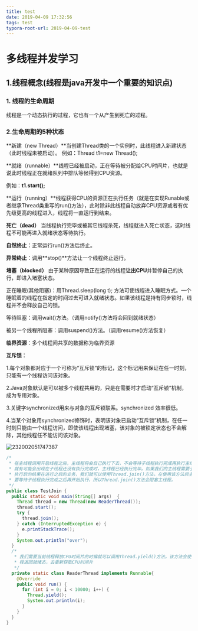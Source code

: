 ```yaml
---
title: test
date: 2019-04-09 17:32:56
tags: test
typora-root-url: 2019-04-09-test
---
```


# 多线程并发学习

## 1.线程概念(线程是java开发中一个重要的知识点)

### 1. 线程的生命周期

线程是一个动态执行的过程，它也有一个从产生到死亡的过程。

### 2.生命周期的5种状态

**新建（new Thread）**当创建Thread类的一个实例时，此线程进入新建状态（此时线程未被启动）。
例如：Thread  t1=new Thread();

**就绪（runnable）**线程已经被启动，正在等待被分配给CPU时间片，也就是说此时线程正在就绪队列中排队等候得到CPU资源。

例如：**t1.start();**

**运行（running）**线程获得CPU的资源正在执行任务（就是在实现Runable或者继承Thread类重写的run()方法），此时除非此线程自动放弃CPU资源或者有优先级更高的线程进入，线程将一直运行到结束。

**死亡（dead）**
当线程执行完毕或被其它线程杀死，线程就进入死亡状态，这时线程不可能再进入就绪状态等待执行。

**自然终止**：正常运行run()方法后终止。

**异常终止**：调用**stop()**方法让一个线程终止运行。

**堵塞（blocked）**
由于某种原因导致正在运行的线程**让出CPU**并暂停自己的执行，即进入堵塞状态。

正在睡眠(其他阻塞)：用Thread.sleep(long t); 方法可使线程进入睡眠方式。一个睡眠着的线程在指定的时间过去可进入就绪状态。如果该线程是持有同步锁时，线程并不会释放自己的锁。

等待阻塞：调用wait()方法。（调用notify()方法将会回到就绪状态）

被另一个线程所阻塞：调用suspend()方法。（调用resume()方法恢复）

**临界资源**：多个线程间共享的数据称为临界资源

**互斥锁**：

  1.每个对象都对应于一个可称为“互斥锁”的标记，这个标记用来保证在任一时刻，只能有一个线程访问该对象。

  2.Java对象默认是可以被多个线程共用的，只是在需要时才启动“互斥锁”机制，成为专用对象。

  3.关键字synchronized用来与对象的互斥锁联系。synchronized 效率很低。

  4.当某个对象用synchronized修饰时，表明该对象已启动“互斥锁”机制，在任一时刻只能由一个线程访问，即使该线程出现堵塞，该对象的被锁定状态也不会解除，其他线程任不能访问该对象。

![232002051747387](./232002051747387.jpg)

```java
/*
 * 在主线程调用开启线程之后，主线程将会自己执行下去，不会等待子线程执行完成再执行主线程。
 * 就有可能会出现在子线程还没有执行完成时，主线程已经执行完毕。如果我们的主线程需要子线程
 * 执行后的结果在进行之后的业务，我们就可以使用Thread.join()方法。在使用该方法后主线程需
 * 要等待子线程执行完成之后再开始执行，所以Thread.join()方法会阻塞主线程。
 */
public class TestJoin {
  public static void main(String[] args)  {
    Thread thread = new Thread(new ReaderThread());
    thread.start();
    try {
      thread.join();
    } catch (InterruptedException e) {
      e.printStackTrace();
    }
    System.out.println("over");
  }
  /*
   * 我们需要当前线程释放CPU时间片的时候就可以调用Thread.yield()方法。该方法会使当前线
   * 程返回就绪态，去重新获取CPU时间片
   */
  private static class ReaderThread implements Runnable{
    @Override
    public void run() {
      for (int i = 0; i < 10000; i++) {
        Thread.yield();
        System.out.println(i);
      }
    }
  }
}
```

